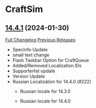 # CraftSim

## [14.4.1](https://github.com/derfloh205/CraftSim/tree/14.4.1) (2024-01-30)
[Full Changelog](https://github.com/derfloh205/CraftSim/compare/14.4.0...14.4.1) [Previous Releases](https://github.com/derfloh205/CraftSim/releases)

- SpecInfo Update  
- small text change  
- Flash Taskbar Option for CraftQueue  
- Added/Removed Localization IDs  
- Supporterlist update  
- Version Update  
- Russian Localization for 14.4.0 (#222)  
    * Russian locale for 14.3.0  
    * Russian locale for 14.4.0  